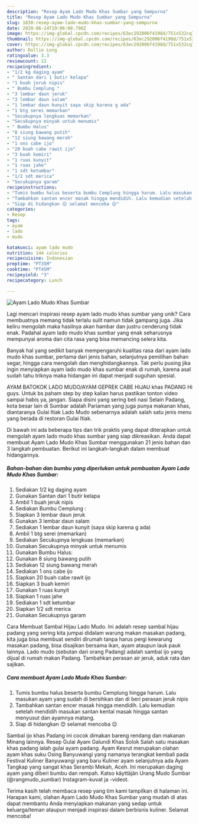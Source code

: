 ```yaml
---
description: "Resep Ayam Lado Mudo Khas Sumbar yang Sempurna"
title: "Resep Ayam Lado Mudo Khas Sumbar yang Sempurna"
slug: 1830-resep-ayam-lado-mudo-khas-sumbar-yang-sempurna
date: 2020-06-24T19:06:08.796Z
image: https://img-global.cpcdn.com/recipes/63ec292006f4198d/751x532cq70/ayam-lado-mudo-khas-sumbar-foto-resep-utama.jpg
thumbnail: https://img-global.cpcdn.com/recipes/63ec292006f4198d/751x532cq70/ayam-lado-mudo-khas-sumbar-foto-resep-utama.jpg
cover: https://img-global.cpcdn.com/recipes/63ec292006f4198d/751x532cq70/ayam-lado-mudo-khas-sumbar-foto-resep-utama.jpg
author: Dollie Long
ratingvalue: 3.3
reviewcount: 12
recipeingredient:
- "1/2 kg daging ayam"
- " Santan dari 1 butir kelapa"
- "1 buah jeruk nipis"
- " Bumbu Cemplung "
- "3 lembar daun jeruk"
- "3 lembar daun salam"
- "1 lembar daun kunyit saya skip karena g ada"
- "1 btg serei memarkan"
- "Secukupnya lengkuas memarkan"
- "Secukupnya minyak untuk menumis"
- " Bumbu Halus"
- "8 siung bawang putih"
- "12 siung bawang merah"
- "1 ons cabe ijo"
- "20 buah cabe rawit ijo"
- "3 buah kemiri"
- "1 ruas kunyit"
- "1 ruas jahe"
- "1 sdt ketumbar"
- "1/2 sdt merica"
- "Secukupnya garam"
recipeinstructions:
- "Tumis bumbu halus beserta bumbu Cemplung hingga harum. Lalu masukan ayam yang sudah di bersihkan dan di beri perasan jeruk nipis"
- "Tambahkan santan encer masak hingga mendidih. Lalu kemudian setelah mendidih masukan santan kental masak hingga santan menyusut dan ayamnya matang."
- "Siap di hidangkan 😊 selamat mencoba 😉"
categories:
- Resep
tags:
- ayam
- lado
- mudo

katakunci: ayam lado mudo 
nutrition: 144 calories
recipecuisine: Indonesian
preptime: "PT35M"
cooktime: "PT45M"
recipeyield: "3"
recipecategory: Lunch

---
```



![Ayam Lado Mudo Khas Sumbar](https://img-global.cpcdn.com/recipes/63ec292006f4198d/751x532cq70/ayam-lado-mudo-khas-sumbar-foto-resep-utama.jpg)

Lagi mencari inspirasi resep ayam lado mudo khas sumbar yang unik? Cara membuatnya memang tidak terlalu sulit namun tidak gampang juga. Jika keliru mengolah maka hasilnya akan hambar dan justru cenderung tidak enak. Padahal ayam lado mudo khas sumbar yang enak seharusnya mempunyai aroma dan cita rasa yang bisa memancing selera kita.

Banyak hal yang sedikit banyak mempengaruhi kualitas rasa dari ayam lado mudo khas sumbar, pertama dari jenis bahan, selanjutnya pemilihan bahan segar, hingga cara mengolah dan menghidangkannya. Tak perlu pusing jika ingin menyiapkan ayam lado mudo khas sumbar enak di rumah, karena asal sudah tahu triknya maka hidangan ini dapat menjadi suguhan spesial.

AYAM BATOKOK LADO MUDO/AYAM GEPREK CABE HIJAU khas PADANG Hi guys. Untuk bs paham step by step kalian harus pastikan tonton video sampai habis ya, jangan. Siapa disini yang sering beli nasi Selain Padang, kota besar lain di Sumbar adalah Pariaman yang juga punya makanan khas, diantaranya Gulai Itiak Lado Mudo sebenarnya adalah salah satu jenis menu yang berada di restoran Gulai Itiak.


Di bawah ini ada beberapa tips dan trik praktis yang dapat diterapkan untuk mengolah ayam lado mudo khas sumbar yang siap dikreasikan. Anda dapat membuat Ayam Lado Mudo Khas Sumbar menggunakan 21 jenis bahan dan 3 langkah pembuatan. Berikut ini langkah-langkah dalam membuat hidangannya.

<!--inarticleads1-->

##### Bahan-bahan dan bumbu yang diperlukan untuk pembuatan Ayam Lado Mudo Khas Sumbar:

1. Sediakan 1/2 kg daging ayam
1. Gunakan  Santan dari 1 butir kelapa
1. Ambil 1 buah jeruk nipis
1. Sediakan  Bumbu Cemplung :
1. Siapkan 3 lembar daun jeruk
1. Gunakan 3 lembar daun salam
1. Sediakan 1 lembar daun kunyit (saya skip karena g ada)
1. Ambil 1 btg serei (memarkan)
1. Sediakan Secukupnya lengkuas (memarkan)
1. Gunakan Secukupnya minyak untuk menumis
1. Gunakan  Bumbu Halus:
1. Gunakan 8 siung bawang putih
1. Sediakan 12 siung bawang merah
1. Sediakan 1 ons cabe ijo
1. Siapkan 20 buah cabe rawit ijo
1. Siapkan 3 buah kemiri
1. Gunakan 1 ruas kunyit
1. Siapkan 1 ruas jahe
1. Sediakan 1 sdt ketumbar
1. Siapkan 1/2 sdt merica
1. Gunakan Secukupnya garam


Cara Membuat Sambal Hijau Lado Mudo. Ini adalah resep sambal hijau padang yang sering kita jumpai didalam warung makan masakan padang, kita juga bisa membuat sendiri dirumah tanpa harus pergi kewarung masakan padang, bisa disajikan bersama ikan, ayam ataupun lauk pauk lainnya. Lado mudo (sebutan dari orang Padang) adalah sambal ijo yang dijual di rumah makan Padang. Tambahkan perasan air jeruk, aduk rata dan sajikan. 

<!--inarticleads2-->

##### Cara membuat Ayam Lado Mudo Khas Sumbar:

1. Tumis bumbu halus beserta bumbu Cemplung hingga harum. Lalu masukan ayam yang sudah di bersihkan dan di beri perasan jeruk nipis
1. Tambahkan santan encer masak hingga mendidih. Lalu kemudian setelah mendidih masukan santan kental masak hingga santan menyusut dan ayamnya matang.
1. Siap di hidangkan 😊 selamat mencoba 😉


Sambal ijo khas Padang ini cocok dimakan bareng rendang dan makanan Minang lainnya. Resep Gulai Ayam Galundi Khas Solok Salah satu masakan khas padang ialah gulai ayam padang. Ayam Kesrut merupakan olahan ayam khas suku Osing Banyuwangi yang namanya terangkat kembali pada Festival Kuliner Banyuwangi yang baru Kuliner ayam selanjutnya ada Ayam Tangkap yang sangat khas Serambi Mekah, Aceh. Ini merupakan daging ayam yang diberi bumbu dan rempah. Katso käyttäjän Urang Mudo Sumbar (@rangmudo_sumbar) Instagram-kuvat ja -videot. 

Terima kasih telah membaca resep yang tim kami tampilkan di halaman ini. Harapan kami, olahan Ayam Lado Mudo Khas Sumbar yang mudah di atas dapat membantu Anda menyiapkan makanan yang sedap untuk keluarga/teman ataupun menjadi inspirasi dalam berbisnis kuliner. Selamat mencoba!
